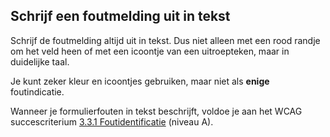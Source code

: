 ## Schrijf een foutmelding uit in tekst

Schrijf de foutmelding altijd uit in tekst. Dus niet alleen met een rood randje om het veld heen of met een icoontje van een uitroepteken, maar in duidelijke taal.

Je kunt zeker kleur en icoontjes gebruiken, maar niet als **enige** foutindicatie.

Wanneer je formulierfouten in tekst beschrijft, voldoe je aan het WCAG succescriterium [3.3.1 Foutidentificatie](https://www.w3.org/WAI/WCAG21/Understanding/error-identification.html) (niveau A).
